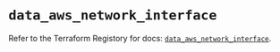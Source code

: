 # `data_aws_network_interface`

Refer to the Terraform Registory for docs: [`data_aws_network_interface`](https://www.terraform.io/docs/providers/aws/d/network_interface).
